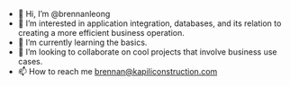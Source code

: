 - 👋 Hi, I’m @brennanleong
- 👀 I’m interested in application integration, databases, and its relation to creating a more efficient business operation. 
- 🌱 I’m currently learning the basics. 
- 💞️ I’m looking to collaborate on cool projects that involve business use cases. 
- 📫 How to reach me brennan@kapiliconstruction.com

<!---
brennanleong/brennanleong is a ✨ special ✨ repository because its `README.md` (this file) appears on your GitHub profile.
You can click the Preview link to take a look at your changes.
--->
